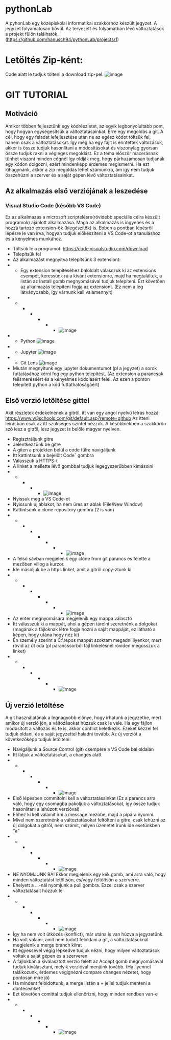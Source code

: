 # pythonLab

A pyhonLab egy középiskolai informatikai szakkörhöz készült jegyzet.
A jegyzet folyamatosan bővül. Az tervezett és folyamatban lévő változtatások a projekt fülön találhatók.(https://github.com/hanusch94/pythonLab/projects/1)

# Letöltés Zip-ként:
Code alatt le tudjuk tölteni a download zip-pel.
![image](https://user-images.githubusercontent.com/13373740/165831894-aa912a89-c738-46cd-89c1-b6d040e631a8.png)

# GIT TUTORIAL
## Motiváció
Amikor többen fejlesztünk egy kódrészletet, az egyik legbonyolultabb pont, hogy hogyan egységesítsük a változtatásainkat. Erre egy megoldás a git. A cél, hogy egy feladat lefejlesztése után ne az egész kódot töltsük fel, hanem csak a változtatásokat. Így még ha egy fájlt is érintettek változások, akkor is össze tudjuk hasonlítani a módosításokat és viszonylag gyorsan össze tudjuk rakni a végleges megoldást.
Ez a téma először macerásnak tűnhet viszont minden cégnél így oldják meg, hogy párhuzamosan tudjanak egy kódon dolgozni, ezért mindenképp érdemes megismerni. Ha ezt kihagynánk, akkor a zip megoldás lehet számunkra, ám így nem tudjuk összehúzni a szerver és a saját gépen lévő változtatásainkat.

## Az alkalmazás első verziójának a leszedése
### Visual Studio Code (később VS Code)
Ez az alkalmazás a microsoft scriptelésre(rövidebb speciális célra készült programok) ajánlott alkalmazása. Maga az alkalmazás is ingyenes és a hozzá tartozó extension-ök (kiegészítők) is.
Ebben a pontban lépésről lépésre le van írva, hogyan tudjuk előkészíteni a VS Code-ot a tanuláshoz és a kényelmes munkához.
- Töltsük le a programot: https://code.visualstudio.com/download
- Telepítsük fel
- Az alkalmazást megnyitva telepítsünk 3 extensiont:
- - Egy extension telepítéséhez baloldalt válasszuk ki az extensions csempét, keressünk rá a kívánt extensionre, majd ha megtaláltuk, a listán az Install gomb megnyomásával tudjuk telepíteni. Ezt követően az alkalmazás telepíteni fogja az extensiont. (Ez nem a leg látványosabb, így várnunk kell valamennyit)
- - - - - - - ![image](https://user-images.githubusercontent.com/13373740/166009165-973970df-138e-4344-9bea-96903102d9c3.png)
- - Python ![image](https://user-images.githubusercontent.com/13373740/166008407-df44f01a-75a1-4633-b337-c534ad86bc04.png)
- - Jupyter ![image](https://user-images.githubusercontent.com/13373740/166008840-80c634de-3b9e-4c1e-a89c-7c85385f46c3.png)
- - Git Lens ![image](https://user-images.githubusercontent.com/13373740/166008995-3ed6456c-d0c5-4c57-9ed4-f73471b8aca2.png)
- Miután megnyitunk egy jupyter dokumentumot (pl a jegyzet) a sorok futtatásához kérni fog egy python telepítést. (Az extension a parancsok felismeréséért és a kényelmes kódolásért felel. Az ezen a ponton telepített python a kód futtathatóságáért)

## Első verzió letöltése gittel
Akit részletek érdekelnének a gitről, itt van egy angol nyelvű leírás hozzá: https://www.w3schools.com/git/default.asp?remote=github
Az itteni leírásban csak az itt szükséges szintet nézzük. A későbbiekben a szakkörön szó lesz a gitről, lesz jegyzet is belőle magyar nyelven.
- Regisztráljunk gitre
- Jelentkezzünk be gitre
- A giten a projekten belül a code fülre navigáljunk
- Itt kattintsunk a bejelölt Codeˇ gombra
- Válasszuk a HTTPS-t
- A linket a mellette lévő gombbal tudjuk legegyszerűbben kimásolni
- - - - - ![image](https://user-images.githubusercontent.com/13373740/165829067-d2bee694-6cb5-4959-bbc3-d99e4cae0883.png)
- Nyissuk meg a VS Code-ot
- Nyissunk új ablakot, ha nem üres az ablak (File/New Window)
- Kattintsunk a clone repository gombra (2 is van)
- - - - - - - - ![image](https://user-images.githubusercontent.com/13373740/166056067-8cf3197f-47f0-4584-a9d2-360729305906.png)
- A felső sávban megjelenik egy clone from git parancs és felette a mezőben villog a kurzor.
- Ide másoljuk be a https linket, amit a gitről copy-ztunk ki
- - - - - - - - ![image](https://user-images.githubusercontent.com/13373740/166058758-a46a7dc1-d127-4248-bb09-592c087654f7.png)
- Az enter megnyomására megjelenik egy mappa választó
- Itt válasszuk ki a mappát, ahol a gépen tárolni szeretnénk a dolgokat (magának a fájloknak létre fogja hozni a saját mappáját, ez látható a képen, hogy utána hogy néz ki)
- Én személy szerint a C:\repos mappát szoktam megadni ilyenkor, mert rövid az út oda (pl parancssorból fájl linkelésnél röviden megússzuk a linket)
- - - - - - - ![image](https://user-images.githubusercontent.com/13373740/166064169-2453bfb0-5654-4965-ab3b-a1444bd08aa9.png)

## Új verzió letöltése
A git használatának a legnagyobb előnye, hogy írhatunk a jegyzetbe, mert amikor új verzió jön, a változásokat húzzuk csak le vele. Ha egy fájlon módosított a változás és te is, akkor conflict keletkezik. Ezeket kézzel fel tudjuk oldani, és a saját jegyzettel haladni tovább.
Az új verziót a következőképp tudjuk letölteni:
- Navigáljunk a Source Control (git) csempére a VS Code bal oldalán
- Itt látjuk a változtatásokat, a changes alatt
- - - - - - - ![image](https://user-images.githubusercontent.com/13373740/166070834-ff065294-c85e-484f-86cf-a9eec6880e12.png)
- Első lépésben commitolni kell a változtatásainkat (Ez a parancs arra való, hogy egy csomagba pakoljuk a változtatásokat, így össze tudjuk hasonlítani a lehúzott verzióval)
- Ehhez ki kell valamit írni a message mezőbe, majd a pipára nyomni.
- Mivel nem szeretnénk a változtatásokat feltölteni a gitre, csak lehúzni az új dolgokat a gitről, nem számít, milyen üzenetet írunk ide esetünkben "a"
- - - - - - - ![image](https://user-images.githubusercontent.com/13373740/166073643-0d0a512b-c175-4635-b334-1d3d6e8b0ffb.png)
- NE NYOMJUNK RÁ! Ekkor megjelenik egy kék gomb, ami arra való, hogy minden változtatást letöltsön, és/vagy feltöltsön a szerverre.
- Ehelyett a ...-nál nyomjunk a pull gombra. Ezzel csak a szerver változtatásait húzzuk le
- - - - - - - ![image](https://user-images.githubusercontent.com/13373740/166074279-b3553cfd-c667-4dbd-9fdd-2a81b1ad5565.png)
- Így ha nem volt ütközés (konflict), már utána is van húzva a jegyzetünk.
- Ha volt valami, amit nem tudott feloldani a git, a változtatásoknál megjelenik a merge branch kiirat
- Itt egyessével végig lépkedve tudjuk nézni, hogy milyen változtatások voltak a saját gépen és a szerveren
- A fájlokban a kiválasztott verzió felett az Accept gomb megnyomásával tudjuk kiválasztani, melyik verzióval menjünk tovább. (Ha ilyennel találkozunk, érdemes végignézni compare changes nézetet, hogy pontosan mire jó)
- Ha mindent feloldottunk, a merge listán a + jellel tudjuk menteni a döntéseinket
- Ezt követően comittal tudjuk ellenőrizni, hogy minden rendben van-e
- - - - - - - ![image](https://user-images.githubusercontent.com/13373740/166075610-b78da85f-d964-4bac-bad8-6d9eb9b85bd0.png)
